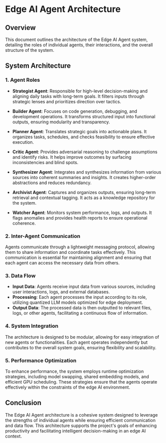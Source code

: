 # Edge AI Agent Architecture

## Overview
This document outlines the architecture of the Edge AI Agent system, detailing the roles of individual agents, their interactions, and the overall structure of the system.

## System Architecture

### 1. Agent Roles
- **Strategist Agent**: Responsible for high-level decision-making and aligning daily tasks with long-term goals. It filters inputs through strategic lenses and prioritizes direction over tactics.

- **Builder Agent**: Focuses on code generation, debugging, and development operations. It transforms structured input into functional outputs, ensuring modularity and transparency.

- **Planner Agent**: Translates strategic goals into actionable plans. It organizes tasks, schedules, and checks feasibility to ensure effective execution.

- **Critic Agent**: Provides adversarial reasoning to challenge assumptions and identify risks. It helps improve outcomes by surfacing inconsistencies and blind spots.

- **Synthesizer Agent**: Integrates and synthesizes information from various sources into coherent summaries and insights. It creates higher-order abstractions and reduces redundancy.

- **Archivist Agent**: Captures and organizes outputs, ensuring long-term retrieval and contextual tagging. It acts as a knowledge repository for the system.

- **Watcher Agent**: Monitors system performance, logs, and outputs. It flags anomalies and provides health reports to ensure operational coherence.

### 2. Inter-Agent Communication
Agents communicate through a lightweight messaging protocol, allowing them to share information and coordinate tasks effectively. This communication is essential for maintaining alignment and ensuring that each agent can access the necessary data from others.

### 3. Data Flow
- **Input Data**: Agents receive input data from various sources, including user interactions, logs, and external databases.
- **Processing**: Each agent processes the input according to its role, utilizing quantized LLM models optimized for edge deployment.
- **Output Data**: The processed data is then outputted to relevant files, logs, or other agents, facilitating a continuous flow of information.

### 4. System Integration
The architecture is designed to be modular, allowing for easy integration of new agents or functionalities. Each agent operates independently but contributes to the overall system goals, ensuring flexibility and scalability.

### 5. Performance Optimization
To enhance performance, the system employs runtime optimization strategies, including model swapping, shared embedding models, and efficient GPU scheduling. These strategies ensure that the agents operate effectively within the constraints of the edge AI environment.

## Conclusion
The Edge AI Agent architecture is a cohesive system designed to leverage the strengths of individual agents while ensuring efficient communication and data flow. This architecture supports the project's goals of enhancing productivity and facilitating intelligent decision-making in an edge AI context.
